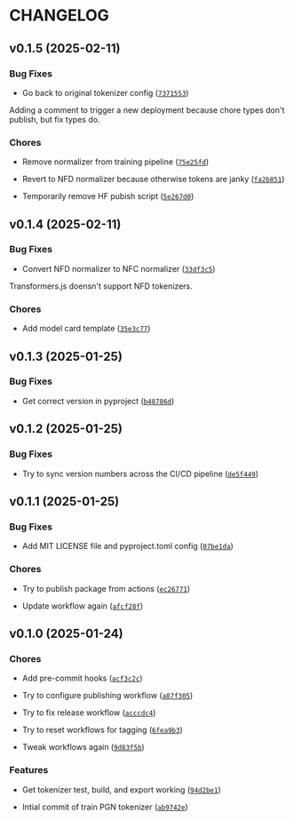 # CHANGELOG


## v0.1.5 (2025-02-11)

### Bug Fixes

- Go back to original tokenizer config
  ([`7371553`](https://github.com/DVDAGames/pgn-tokenizer/commit/73715532ec1907979d15e08489629d8d65be865d))

Adding a comment to trigger a new deployment because chore types don't publish, but fix types do.

### Chores

- Remove normalizer from training pipeline
  ([`75e25fd`](https://github.com/DVDAGames/pgn-tokenizer/commit/75e25fd5617b1e74a1e0e39a9124b59c8edb2b62))

- Revert to NFD normalizer because otherwise tokens are janky
  ([`fa2b851`](https://github.com/DVDAGames/pgn-tokenizer/commit/fa2b8512af59b6dd64974d4b53d9c37eb0555b43))

- Temporarily remove HF pubish script
  ([`5e267d0`](https://github.com/DVDAGames/pgn-tokenizer/commit/5e267d001cf79342f58f19d9724c4b3569f3ed54))


## v0.1.4 (2025-02-11)

### Bug Fixes

- Convert NFD normalizer to NFC normalizer
  ([`33df3c5`](https://github.com/DVDAGames/pgn-tokenizer/commit/33df3c521e7370e18686daf2201a75129cb298fd))

Transformers.js doensn't support NFD tokenizers.

### Chores

- Add model card template
  ([`35e3c77`](https://github.com/DVDAGames/pgn-tokenizer/commit/35e3c77e726f3e7879b9782e9cdd968c466a79ed))


## v0.1.3 (2025-01-25)

### Bug Fixes

- Get correct version in pyproject
  ([`b48786d`](https://github.com/DVDAGames/pgn-tokenizer/commit/b48786dc8be6534f43f2b5930c8aa1e317c4803d))


## v0.1.2 (2025-01-25)

### Bug Fixes

- Try to sync version numbers across the CI/CD pipeline
  ([`de5f449`](https://github.com/DVDAGames/pgn-tokenizer/commit/de5f4497dad0c1d80453dad0c3e37a48ba4feef7))


## v0.1.1 (2025-01-25)

### Bug Fixes

- Add MIT LICENSE file and pyproject.toml config
  ([`07be1da`](https://github.com/DVDAGames/pgn-tokenizer/commit/07be1da09b2fa9e02f83a7a2b5ed433f76a39fe6))

### Chores

- Try to publish package from actions
  ([`ec26771`](https://github.com/DVDAGames/pgn-tokenizer/commit/ec267710eecb9a0e4edc2d0d6b0f31559e45c865))

- Update workflow again
  ([`afcf28f`](https://github.com/DVDAGames/pgn-tokenizer/commit/afcf28fca6645c06e7f8f8a0b0bd1dbbb254bf26))


## v0.1.0 (2025-01-24)

### Chores

- Add pre-commit hooks
  ([`acf3c2c`](https://github.com/DVDAGames/pgn-tokenizer/commit/acf3c2c870e5095956d13c21c425ffe7390ab00f))

- Try to configure publishing workflow
  ([`a87f305`](https://github.com/DVDAGames/pgn-tokenizer/commit/a87f3051e938fef8f85020b89bd991351875b275))

- Try to fix release workflow
  ([`acccdc4`](https://github.com/DVDAGames/pgn-tokenizer/commit/acccdc4f14eb243659772f50f3d9d82437a3e020))

- Try to reset workflows for tagging
  ([`6fea9b3`](https://github.com/DVDAGames/pgn-tokenizer/commit/6fea9b3790a4473eafb8d001de8219c222864c2e))

- Tweak workflows again
  ([`9d83f5b`](https://github.com/DVDAGames/pgn-tokenizer/commit/9d83f5b0e9510b614612d27edf6d911fa326df1a))

### Features

- Get tokenizer test, build, and export working
  ([`94d2be1`](https://github.com/DVDAGames/pgn-tokenizer/commit/94d2be1fa1acae8166792f56f86bdefdce612783))

- Intial commit of train PGN tokenizer
  ([`ab9742e`](https://github.com/DVDAGames/pgn-tokenizer/commit/ab9742e63437067977ad55d71f183b8963293b66))
